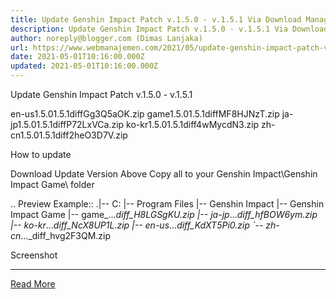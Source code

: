 ```yaml
---
title: Update Genshin Impact Patch v.1.5.0 - v.1.5.1 Via Download Manager
description: Update Genshin Impact Patch v.1.5.0 - v.1.5.1 Via Download Manager
author: noreply@blogger.com (Dimas Lanjaka)
url: https://www.webmanajemen.com/2021/05/update-genshin-impact-patch-v150-v151.html
date: 2021-05-01T10:16:00.000Z
updated: 2021-05-01T10:16:00.000Z
---
```


Update Genshin Impact Patch v.1.5.0 - v.1.5.1

en-us1.5.01.5.1diffGg3Q5aOK.zip
game1.5.01.5.1diffMF8HJNzT.zip
ja-jp1.5.01.5.1diffP72LxVCa.zip
ko-kr1.5.01.5.1diff4wMycdN3.zip
zh-cn1.5.01.5.1diff2heO3D7V.zip

How to update

Download Update Version Above
Copy all to your Genshin Impact\Genshin Impact Game\ folder

.. Preview Example::
.|-- C:
    |-- Program Files
        |-- Genshin Impact
            |-- Genshin Impact Game
                |-- game_..._diff_H8LGSgKU.zip
                |-- ja-jp_..._diff_hfBOW6ym.zip
                |-- ko-kr_..._diff_NcX8UP1L.zip
                |-- en-us_..._diff_KdXT5Pi0.zip
                `-- zh-cn_..._diff_hvg2F3QM.zip

Screenshot<hr/> <a href="https://www.webmanajemen.com/2021/05/update-genshin-impact-patch-v150-v151.html" rel="follow" class="button" id="read-more">Read More</a>